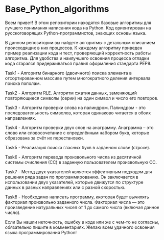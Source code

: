 # Base_Python_algorithms
Всем привет! В этом репозитории находятся базовые алгоритмы для лучшего понимания написания кода на Python.
Код ориентирован на русскоговорящих Python-программистов, знающих основы языка.

В данном репозитории вы найдете алгоритмы с детальным описанием происходящих в них процессов.
К каждому алгоритму приведен пример реализации кода и тест, проверяющий корректность работы алгоритма.
Для удобства и наилучшего освоения процесса отладки кода старался придерживаться правил оформления стандарта PEP8.

Task1 - Алгоритм бинарного (двоичного) поиска элемента в отсортированном массиве путем многократного деления интервала поиска пополам.

Task2 - Алгоритм RLE. Алгоритм сжатия данных, заменяющий повторяющиеся символы (серии) на один символ и число его повторов.

Task3 - Алгоритм проверки слова на палиндром. Палиндром - это последовательность символов, которая одинаково читается в обоих направлениях.

Task4 - Алгоритм проверки двух слов на анаграмму. Анаграмма – это слово или словосочетание с определённым набором букв, которые образована за счёт их перестановки.

Task5 - Реализация поиска гласных букв в заданном слове (строке).

Task6 - Алгоритм перевода произвольного числа из десятичной системы счисления (СС) в заданную пользователем произвольную СС.

Task7 - Метод двух указателей является эффективным подходом для решения ряда задач по программированию. Он заключается в использовании двух указателей, 
которые движутся по структуре данных в разных направлениях или с разной скоростью.

Task8 - Необходимо написать программу, ккоторая будет вычилять факториал произвольно заданного числа. 
Факториал числа — это произведение натуральных чисел от 1 до самого числа (включая данное число).

Если Вы нашли неточность, ошибку в коде или же с чем-то не согласны, обязательно пишите в комментариях.
Желаю всем удачного освоения языка программирования Python!
